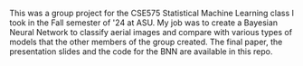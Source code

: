 This was a group project for the CSE575 Statistical Machine Learning class I took in the Fall semester of '24 at ASU. My job was to create a Bayesian Neural Network to classify aerial images and compare with various types of models that the other members of the group created. The final paper, the presentation slides and the code for the BNN are available in this repo.
